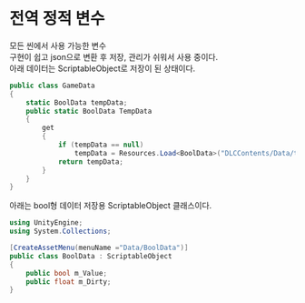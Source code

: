 # 전역 정적 변수  
모든 씬에서 사용 가능한 변수  
구현이 쉽고 json으로 변환 후 저장, 관리가 쉬워서 사용 중이다.  
아래 데이터는 ScriptableObject로 저장이 된 상태이다.  

```C#
public class GameData
{
    static BoolData tempData;
    public static BoolData TempData
    {
        get
        {
            if (tempData == null)
                tempData = Resources.Load<BoolData>("DLCContents/Data/tempData");
            return tempData;
        }
    }
}
```
아래는 bool형 데이터 저장용 ScriptableObject 클래스이다.  
```C#
using UnityEngine;
using System.Collections;

[CreateAssetMenu(menuName ="Data/BoolData")]
public class BoolData : ScriptableObject
{
    public bool m_Value;
    public float m_Dirty;
}
```
